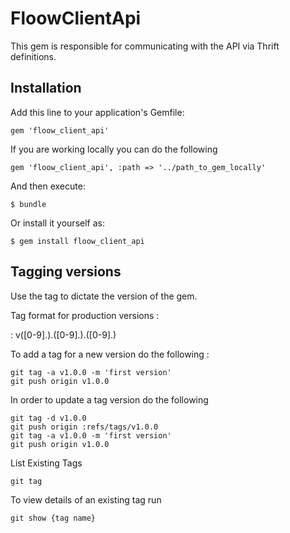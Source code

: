 # FloowClientApi

This gem is responsible for communicating with the API via Thrift definitions.

## Installation

Add this line to your application's Gemfile:

    gem 'floow_client_api'

If you are working locally you can do the following

    gem 'floow_client_api', :path => '../path_to_gem_locally'

And then execute:

    $ bundle

Or install it yourself as:

    $ gem install floow_client_api

## Tagging versions

Use the tag to dictate the version of the gem.

Tag format for production versions :

: v([0-9].).([0-9].).([0-9].)

To add a tag for a new version do the following :

    git tag -a v1.0.0 -m 'first version'
    git push origin v1.0.0

In order to update a tag version do the following

    git tag -d v1.0.0
    git push origin :refs/tags/v1.0.0
    git tag -a v1.0.0 -m 'first version'
    git push origin v1.0.0

List Existing Tags

    git tag

To view details of an existing tag run

    git show {tag name}
